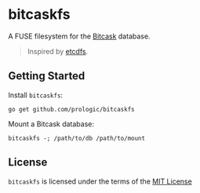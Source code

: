 # bitcaskfs

A FUSE filesystem for the [Bitcask](https://github.com/prologic/bitcask) database.

> Inspired by [etcdfs](https://github.com/polyrabbit/etcdfs).

## Getting Started

Install `bitcaskfs`:

```#!console
go get github.com/prologic/bitcaskfs
```

Mount a Bitcask database:

```#!console
bitcaskfs -; /path/to/db /path/to/mount
```

## License

`bitcaskfs` is licensed under the terms of the [MIT License](/LICENSE)
